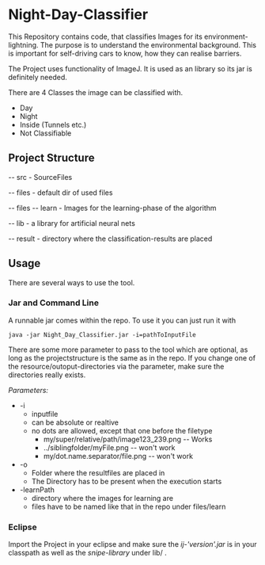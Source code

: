 # Night-Day-Classifier

This Repository contains code, that classifies Images for its environment-lightning.
The purpose is to understand the environmental background. This is important for self-driving cars to know, how they can realise barriers.

The Project uses functionality of ImageJ. It is used as an library so its jar is definitely needed.

There are 4 Classes the image can be classified with.

* Day
* Night
* Inside (Tunnels etc.)
* Not Classifiable

## Project Structure

-- src - SourceFiles


-- files - default dir of used files


-- files -- learn - Images for the learning-phase of the algorithm


-- lib - a library for artificial neural nets


-- result - directory where the classification-results are placed

## Usage

There are several ways to use the tool.

### Jar and Command Line
A runnable jar comes within the repo. To use it you can just run it with

	java -jar Night_Day_Classifier.jar -i=pathToInputFile

There are some more parameter to pass to the tool which are optional, as long as the projectstructure is the same as in the repo.
If you change one of the resource/outoput-directories via the parameter, make sure the directories really exists.

*Parameters:*
* -i
	* inputfile
	* can be absolute or realtive
	* no dots are allowed, except that one before the filetype
		* my/super/relative/path/image123_239.png -- Works
		* ../siblingfolder/myFile.png -- won't work
		* my/dot.name.separator/file.png -- won't work
* -o
	* Folder where the resultfiles are placed in
	* The Directory has to be present when the execution starts
* -learnPath
    * directory where the images for learning are
    * files have to be named like that in the repo under files/learn


### Eclipse

Import the Project in your eclipse and make sure the *ij-'version'.jar* is in your classpath as well as the *snipe-library* under lib/ .